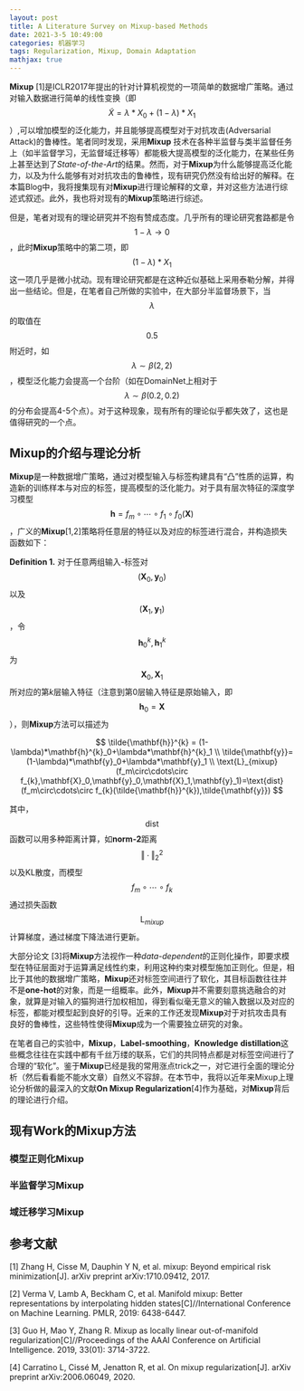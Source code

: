 ```yaml
---
layout: post
title: A Literature Survey on Mixup-based Methods
date: 2021-3-5 10:49:00
categories: 机器学习
tags: Regularization, Mixup, Domain Adaptation
mathjax: true
---
```


**Mixup** [1]是ICLR2017年提出的针对计算机视觉的一项简单的数据增广策略。通过对输入数据进行简单的线性变换（即$$\tilde{X}=\lambda*X_0+(1-\lambda)*X_1$$）,可以增加模型的泛化能力，并且能够提高模型对于对抗攻击(Adversarial Attack)的鲁棒性。笔者同时发现，采用**Mixup** 技术在各种半监督与类半监督任务上（如半监督学习，无监督域迁移等）都能极大提高模型的泛化能力，在某些任务上甚至达到了*State-of-the-Art*的结果。然而，对于**Mixup**为什么能够提高泛化能力，以及为什么能够有对对抗攻击的鲁棒性，现有研究仍然没有给出好的解释。在本篇Blog中，我将搜集现有对**Mixup**进行理论解释的文章，并对这些方法进行综述式叙述。此外，我也将对现有的**Mixup**策略进行综述。









但是，笔者对现有的理论研究并不抱有赞成态度。几乎所有的理论研究套路都是令$$1-\lambda\rightarrow 0$$，此时**Mixup**策略中的第二项，即$$(1-\lambda)*X_1$$这一项几乎是微小扰动。现有理论研究都是在这种近似基础上采用泰勒分解，并得出一些结论。但是，在笔者自己所做的实验中，在大部分半监督场景下，当$$\lambda$$的取值在$$0.5$$附近时，如$$\lambda\sim\beta(2,2)$$，模型泛化能力会提高一个台阶（如在DomainNet上相对于$$\lambda\sim\beta(0.2,0.2)$$的分布会提高4-5个点）。对于这种现象，现有所有的理论似乎都失效了，这也是值得研究的一个点。

## Mixup的介绍与理论分析

**Mixup**是一种数据增广策略，通过对模型输入与标签构建具有“凸”性质的运算，构造新的训练样本与对应的标签，提高模型的泛化能力。对于具有层次特征的深度学习模型$$\mathbf{h}=f_{m}\circ \cdots \circ f_{1}\circ f_{0}(\mathbf{X})$$，广义的**Mixup**[1,2]策略将任意层的特征以及对应的标签进行混合，并构造损失函数如下：

**Definition 1.** 对于任意两组输入-标签对$$(\mathbf{X}_0,\mathbf{y}_0)$$以及$$(\mathbf{X}_1,\mathbf{y}_1)$$，令$$\mathbf{h}^{k}_0,\mathbf{h}^{k}_1$$为$$\mathbf{X}_0,\mathbf{X}_1$$所对应的第$k$层输入特征（注意到第0层输入特征是原始输入，即$$\mathbf{h}_0=\mathbf{X}$$），则**Mixup**方法可以描述为 

$$
\tilde{\mathbf{h}}^{k} = (1-\lambda)*\mathbf{h}^{k}_0+\lambda*\mathbf{h}^{k}_1
\\
\tilde{\mathbf{y}}= (1-\lambda)*\mathbf{y}_0+\lambda*\mathbf{y}_1
\\
\text{L}_{mixup}(f_m\circ\cdots\circ f_{k},\mathbf{X}_0,\mathbf{y}_0,\mathbf{X}_1,\mathbf{y}_1)=\text{dist}(f_m\circ\cdots\circ f_{k}(\tilde{\mathbf{h}}^{k}),\tilde{\mathbf{y}})
$$

其中，$$\text{dist}$$函数可以用多种距离计算，如**norm-2**距离$$\Vert\cdot\Vert_2^2$$以及KL散度，而模型$$f_m\circ\cdots\circ f_{k}$$通过损失函数$$\text{L}_{mixup}$$计算梯度，通过梯度下降法进行更新。

大部分论文 [3]将**Mixup**方法视作一种*data-dependent*的正则化操作，即要求模型在特征层面对于运算满足线性约束，利用这种约束对模型施加正则化。但是，相比于其他的数据增广策略，**Mixup**还对标签空间进行了软化，其目标函数往往并不是**one-hot**的对象，而是一组概率。此外，**Mixup**并不需要刻意挑选融合的对象，就算是对输入的猫狗进行加权相加，得到看似毫无意义的输入数据以及对应的标签，都能对模型起到良好的引导。近来的工作还发现**Mixup**对于对抗攻击具有良好的鲁棒性，这些特性使得**Mixup**成为一个需要独立研究的对象。

在笔者自己的实验中，**Mixup**，**Label-smoothing**，**Knowledge** **distillation**这些概念往往在实践中都有千丝万缕的联系，它们的共同特点都是对标签空间进行了合理的“软化”。鉴于**Mixup**已经是我的常用涨点trick之一，对它进行全面的理论分析（然后看看能不能水文章）自然义不容辞。在本节中，我将以近年来Mixup上理论分析做的最深入的文献**On Mixup Regularization**[4]作为基础，对**Mixup**背后的理论进行介绍。


## 现有Work的Mixup方法

### 模型正则化Mixup

### 半监督学习Mixup

### 域迁移学习Mixup

## 参考文献

[1] Zhang H, Cisse M, Dauphin Y N, et al. mixup: Beyond empirical risk minimization[J]. arXiv preprint arXiv:1710.09412, 2017.

[2] Verma V, Lamb A, Beckham C, et al. Manifold mixup: Better representations by interpolating hidden states[C]//International Conference on Machine Learning. PMLR, 2019: 6438-6447.

[3] Guo H, Mao Y, Zhang R. Mixup as locally linear out-of-manifold regularization[C]//Proceedings of the AAAI Conference on Artificial Intelligence. 2019, 33(01): 3714-3722.

[4] Carratino L, Cissé M, Jenatton R, et al. On mixup regularization[J]. arXiv preprint arXiv:2006.06049, 2020.